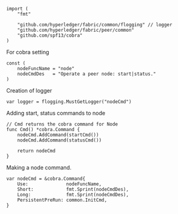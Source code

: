 
```
import (
	"fmt"

	"github.com/hyperledger/fabric/common/flogging" // logger
	"github.com/hyperledger/fabric/peer/common"
	"github.com/spf13/cobra"
)
```

For cobra setting
```
const (
	nodeFuncName = "node"
	nodeCmdDes   = "Operate a peer node: start|status."
)
```

Creation of logger
```
var logger = flogging.MustGetLogger("nodeCmd")
```

Adding start, status commands to node
```
// Cmd returns the cobra command for Node
func Cmd() *cobra.Command {
	nodeCmd.AddCommand(startCmd())
	nodeCmd.AddCommand(statusCmd())

	return nodeCmd
}
```

Making a node command.
```
var nodeCmd = &cobra.Command{
	Use:              nodeFuncName,
	Short:            fmt.Sprint(nodeCmdDes),
	Long:             fmt.Sprint(nodeCmdDes),
	PersistentPreRun: common.InitCmd,
}
```
